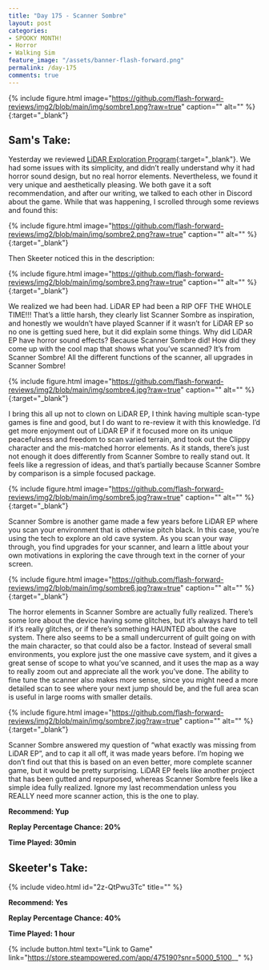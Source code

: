 ```yaml
---
title: "Day 175 - Scanner Sombre"
layout: post
categories:
- SPOOKY MONTH!
- Horror
- Walking Sim
feature_image: "/assets/banner-flash-forward.png"
permalink: /day-175
comments: true
---
```


{% include figure.html image="https://github.com/flash-forward-reviews/img2/blob/main/img/sombre1.png?raw=true" caption="" alt="" %}{:target="_blank"}

## Sam's Take:

Yesterday we reviewed [LiDAR Exploration Program](https://flash-forward-reviews.github.io/day-174){:target="_blank"}. We had some issues with its simplicity, and didn’t really understand why it had horror sound design, but no real horror elements. Nevertheless, we found it very unique and aesthetically pleasing. We both gave it a soft recommendation, and after our writing, we talked to each other in Discord about the game. While that was happening, I scrolled through some reviews and found this:

{% include figure.html image="https://github.com/flash-forward-reviews/img2/blob/main/img/sombre2.png?raw=true" caption="" alt="" %}{:target="_blank"}

Then Skeeter noticed this in the description:

{% include figure.html image="https://github.com/flash-forward-reviews/img2/blob/main/img/sombre3.png?raw=true" caption="" alt="" %}{:target="_blank"}

We realized we had been had. LiDAR EP had been a RIP OFF THE WHOLE TIME!!! That’s a little harsh, they clearly list Scanner Sombre as inspiration, and honestly we wouldn’t have played Scanner if it wasn’t for LiDAR EP so no one is getting sued here, but it did explain some things. Why did LiDAR EP have horror sound effects? Because Scanner Sombre did! How did they come up with the cool map that shows what you’ve scanned? It’s from Scanner Sombre! All the different functions of the scanner, all upgrades in Scanner Sombre!

{% include figure.html image="https://github.com/flash-forward-reviews/img2/blob/main/img/sombre4.jpg?raw=true" caption="" alt="" %}{:target="_blank"}

I bring this all up not to clown on LiDAR EP, I think having multiple scan-type games is fine and good, but I do want to re-review it with this knowledge. I’d get more enjoyment out of LiDAR EP if it focused more on its unique peacefulness and freedom to scan varied terrain, and took out the Clippy character and the mis-matched horror elements. As it stands, there’s just not enough it does differently from Scanner Sombre to really stand out. It feels like a regression of ideas, and that’s partially because Scanner Sombre by comparison is a simple focused package.

{% include figure.html image="https://github.com/flash-forward-reviews/img2/blob/main/img/sombre5.jpg?raw=true" caption="" alt="" %}{:target="_blank"}

Scanner Sombre is another game made a few years before LiDAR EP where you scan your environment that is otherwise pitch black. In this case, you’re using the tech to explore an old cave system. As you scan your way through, you find upgrades for your scanner, and learn a little about your own motivations in exploring the cave through text in the corner of your screen.

{% include figure.html image="https://github.com/flash-forward-reviews/img2/blob/main/img/sombre6.jpg?raw=true" caption="" alt="" %}{:target="_blank"}

The horror elements in Scanner Sombre are actually fully realized. There’s some lore about the device having some glitches, but it’s always hard to tell if it’s really glitches, or if there’s something HAUNTED about the cave system. There also seems to be a small undercurrent of guilt going on with the main character, so that could also be a factor. Instead of several small environments, you explore just the one massive cave system, and it gives a great sense of scope to what you’ve scanned, and it uses the map as a way to really zoom out and appreciate all the work you’ve done. The ability to fine tune the scanner also makes more sense, since you might need a more detailed scan to see where your next jump should be, and the full area scan is useful in large rooms with smaller details.

{% include figure.html image="https://github.com/flash-forward-reviews/img2/blob/main/img/sombre7.jpg?raw=true" caption="" alt="" %}{:target="_blank"}

Scanner Sombre answered my question of “what exactly was missing from LiDAR EP”, and to cap it all off, it was made years before. I’m hoping we don’t find out that this is based on an even better, more complete scanner game, but it would be pretty surprising. LiDAR EP feels like another project that has been gutted and repurposed, whereas Scanner Sombre feels like a simple idea fully realized. Ignore my last recommendation unless you REALLY need more scanner action, this is the one to play.

**Recommend: Yup**

**Replay Percentage Chance: 20%**

**Time Played: 30min** 

## Skeeter's Take:

{% include video.html id="2z-QtPwu3Tc" title="" %}

**Recommend: Yes** 

**Replay Percentage Chance: 40%**

**Time Played: 1 hour**

{% include button.html text="Link to Game" link="https://store.steampowered.com/app/475190?snr=5000_5100__" %}